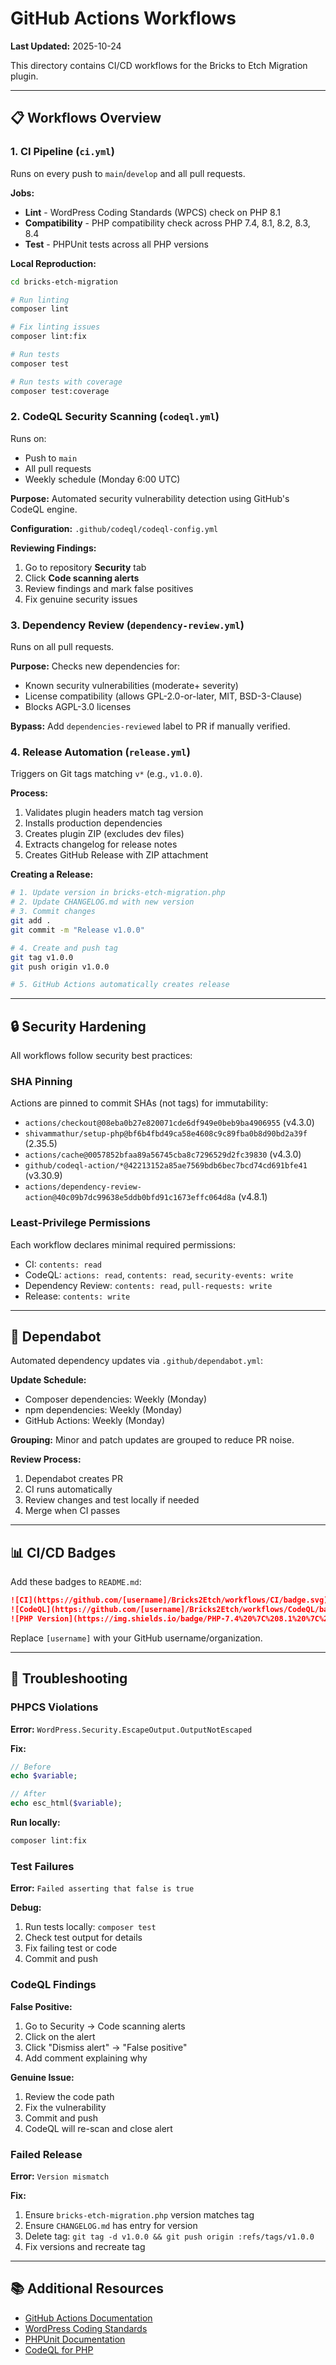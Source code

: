 # GitHub Actions Workflows

**Last Updated:** 2025-10-24

This directory contains CI/CD workflows for the Bricks to Etch Migration plugin.

---

## 📋 Workflows Overview

### 1. CI Pipeline (`ci.yml`)

Runs on every push to `main`/`develop` and all pull requests.

**Jobs:**
- **Lint** - WordPress Coding Standards (WPCS) check on PHP 8.1
- **Compatibility** - PHP compatibility check across PHP 7.4, 8.1, 8.2, 8.3, 8.4
- **Test** - PHPUnit tests across all PHP versions

**Local Reproduction:**
```bash
cd bricks-etch-migration

# Run linting
composer lint

# Fix linting issues
composer lint:fix

# Run tests
composer test

# Run tests with coverage
composer test:coverage
```

### 2. CodeQL Security Scanning (`codeql.yml`)

Runs on:
- Push to `main`
- All pull requests
- Weekly schedule (Monday 6:00 UTC)

**Purpose:** Automated security vulnerability detection using GitHub's CodeQL engine.

**Configuration:** `.github/codeql/codeql-config.yml`

**Reviewing Findings:**
1. Go to repository **Security** tab
2. Click **Code scanning alerts**
3. Review findings and mark false positives
4. Fix genuine security issues

### 3. Dependency Review (`dependency-review.yml`)

Runs on all pull requests.

**Purpose:** Checks new dependencies for:
- Known security vulnerabilities (moderate+ severity)
- License compatibility (allows GPL-2.0-or-later, MIT, BSD-3-Clause)
- Blocks AGPL-3.0 licenses

**Bypass:** Add `dependencies-reviewed` label to PR if manually verified.

### 4. Release Automation (`release.yml`)

Triggers on Git tags matching `v*` (e.g., `v1.0.0`).

**Process:**
1. Validates plugin headers match tag version
2. Installs production dependencies
3. Creates plugin ZIP (excludes dev files)
4. Extracts changelog for release notes
5. Creates GitHub Release with ZIP attachment

**Creating a Release:**
```bash
# 1. Update version in bricks-etch-migration.php
# 2. Update CHANGELOG.md with new version
# 3. Commit changes
git add .
git commit -m "Release v1.0.0"

# 4. Create and push tag
git tag v1.0.0
git push origin v1.0.0

# 5. GitHub Actions automatically creates release
```

---

## 🔒 Security Hardening

All workflows follow security best practices:

### SHA Pinning

Actions are pinned to commit SHAs (not tags) for immutability:
- `actions/checkout@08eba0b27e820071cde6df949e0beb9ba4906955` (v4.3.0)
- `shivammathur/setup-php@bf6b4fbd49ca58e4608c9c89fba0b8d90bd2a39f` (2.35.5)
- `actions/cache@0057852bfaa89a56745cba8c7296529d2fc39830` (v4.3.0)
- `github/codeql-action/*@42213152a85ae7569bdb6bec7bcd74cd691bfe41` (v3.30.9)
- `actions/dependency-review-action@40c09b7dc99638e5ddb0bfd91c1673effc064d8a` (v4.8.1)

### Least-Privilege Permissions

Each workflow declares minimal required permissions:
- CI: `contents: read`
- CodeQL: `actions: read`, `contents: read`, `security-events: write`
- Dependency Review: `contents: read`, `pull-requests: write`
- Release: `contents: write`

---

## 🔄 Dependabot

Automated dependency updates via `.github/dependabot.yml`:

**Update Schedule:**
- Composer dependencies: Weekly (Monday)
- npm dependencies: Weekly (Monday)
- GitHub Actions: Weekly (Monday)

**Grouping:** Minor and patch updates are grouped to reduce PR noise.

**Review Process:**
1. Dependabot creates PR
2. CI runs automatically
3. Review changes and test locally if needed
4. Merge when CI passes

---

## 📊 CI/CD Badges

Add these badges to `README.md`:

```markdown
![CI](https://github.com/[username]/Bricks2Etch/workflows/CI/badge.svg)
![CodeQL](https://github.com/[username]/Bricks2Etch/workflows/CodeQL/badge.svg)
![PHP Version](https://img.shields.io/badge/PHP-7.4%20%7C%208.1%20%7C%208.2%20%7C%208.3%20%7C%208.4-blue)
```

Replace `[username]` with your GitHub username/organization.

---

## 🐛 Troubleshooting

### PHPCS Violations

**Error:** `WordPress.Security.EscapeOutput.OutputNotEscaped`

**Fix:**
```php
// Before
echo $variable;

// After
echo esc_html($variable);
```

**Run locally:**
```bash
composer lint:fix
```

### Test Failures

**Error:** `Failed asserting that false is true`

**Debug:**
1. Run tests locally: `composer test`
2. Check test output for details
3. Fix failing test or code
4. Commit and push

### CodeQL Findings

**False Positive:**
1. Go to Security → Code scanning alerts
2. Click on the alert
3. Click "Dismiss alert" → "False positive"
4. Add comment explaining why

**Genuine Issue:**
1. Review the code path
2. Fix the vulnerability
3. Commit and push
4. CodeQL will re-scan and close alert

### Failed Release

**Error:** `Version mismatch`

**Fix:**
1. Ensure `bricks-etch-migration.php` version matches tag
2. Ensure `CHANGELOG.md` has entry for version
3. Delete tag: `git tag -d v1.0.0 && git push origin :refs/tags/v1.0.0`
4. Fix versions and recreate tag

---

## 📚 Additional Resources

- [GitHub Actions Documentation](https://docs.github.com/en/actions)
- [WordPress Coding Standards](https://developer.wordpress.org/coding-standards/wordpress-coding-standards/)
- [PHPUnit Documentation](https://phpunit.de/documentation.html)
- [CodeQL for PHP](https://codeql.github.com/docs/codeql-language-guides/codeql-for-php/)
